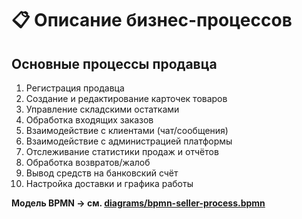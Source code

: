 # 📋 Описание бизнес-процессов

## Основные процессы продавца

1. Регистрация продавца
2. Создание и редактирование карточек товаров
3. Управление складскими остатками
4. Обработка входящих заказов
5. Взаимодействие с клиентами (чат/сообщения)
6. Взаимодействие с администрацией платформы
7. Отслеживание статистики продаж и отчётов
8. Обработка возвратов/жалоб
9. Вывод средств на банковский счёт
10. Настройка доставки и графика работы

**Модель BPMN → см. [diagrams/bpmn-seller-process.bpmn](diagrams/bpmn-seller-process.bpmn)**